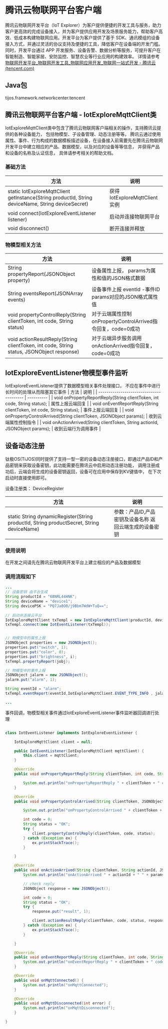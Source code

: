 # 腾讯云物联网平台客户端

腾讯云物联网开发平台（IoT Explorer）为客户提供便捷的开发工具与服务，助力客户更高效的完成设备接入，并为客户提供应用开发及场景服务能力，帮助客户高效、低成本构建物联网应用。开发平台为客户提供了基于 SDK、通讯模组的设备接入方式，并通过灵活的协议支持及便捷的工具，降低客户在设备端的开发门槛。同时，开发平台通过 APP 开发服务、设备告警、数据分析等服务，可提升客户在智能制造、智能家居、安防监控、智慧农业等行业应用的构建效率。   详情请参考 [物联网开发平台_物联网开发工具_物联网应用开发_物联网一站式开发 - 腾讯云 (tencent.com)](https://cloud.tencent.com/product/iotexplorer)  



## Java包
tijos.framework.networkcenter.tencent

## 腾讯云物联网平台客户端  - IotExploreMqttClient类

IotExploreMqttClient类中包含了腾讯云物联网客户端相关的操作，支持腾讯云提供的各种设备能力， 包括物模型、子设备管理、动态注册等等。
腾讯云通过使用属性、事件、行为构成的数据模板描述设备，在设备接入前需要先在腾讯云物联网开发平台中建立相应的产品、数据模型，以及对应的设备等等信息， 并获得产品和设备的名称及认证信息， 具体请参考相关的帮助文档。


### 基础方法

| 方法                                                         | 说明                         |
| ------------------------------------------------------------ | ---------------------------- |
| static IotExploreMqttClient getInstance(String productId, String deviceName, String deviceSecret) | 获得IotExploreMqttClient实例 |
| void connect(IotExploreEventListener listener)               | 启动并连接物联网平台         |
| void disconnect()                                            | 断开连接并释放               |



### 物模型相关方法
| 方法                                                         | 说明                                                         |
| ------------------------------------------------------------ | ------------------------------------------------------------ |
| String propertyReport(JSONObject property)                   | 设备属性上报， params为属性和值的JSON格式数据                |
| String eventsReport(JSONArray events)                        | 设备事件上报 eventId -事件ID  params对应的JSON格式属性值     |
| void propertyControlReply(String clientToken, int code, String status) | 对于云端属性控制onPropertyControlArrived指令回复，code=0成功 |
| void actionResultReply(String clientToken, int code, String status, JSONObject response) | 对于云端异步服务调用onActionArrived指令回复，code=0成功      |

## IotExploreEventListener物模型事件监听

IotExploreEventListener提供了数据模型相关事件处理接口， 不应在事件中进行长时间的处理从而阻塞其它事件
| 方法                                       | 说明         |
| ---------------------------------------- | ---------- |
| void onPropertyReportReply(String clientToken, int code, String status); | 属性上报云端回复 |
| void onEventReportReply(String clientToken, int code, String status); | 事件上报云端回复 |
| void onPropertyControlArrived(String clientToken, JSONObject params); | 收到云端属性控制指令 |
| void onActionArrived(String clientToken, String actionId, JSONObject params); |  收到云端行为调用事件  |

## 设备动态注册
钛极OS(TiJOS)同时提供了支持一型一密的设备动态注册接口，即通过产品ID和产品密钥来获取设备密钥，此功能需要在腾讯云中启用动态注册功能， 调用注册成功后，云端会将生成的设备密钥返回，设备可在应用中保存到KV键值中，
在下次启动时直接使用即可。 

设备注册类： DeviceRegister

| 方法                                       | 说明         |
| ---------------------------------------- | ---------- |
| static String dynamicRegister(String productId, String productSecret, String deviceName) | 参数：产品ID,产品密钥及设备名称 返回云端生成的设备密钥|



### 使用说明

在开发之间请先在腾讯云物联网开发平台上建立相应的产品及数据模型


### 调用流程如下


```java
...
// 设备密钥 由平台生成
String productId = "68NRL44HNK";
String deviceName = "device1";
String devicePSK = "PQ7Ja8O0/j9Bbm7WdW+TuQ==";
   
// 启动并连接云平台
IotExploreMqttClient txTempl = new IotExploreMqttClient(productId, deviceName, devicePSK);
txTempl.connect(new IotEventListener(txTempl));


// 物模型中的属性上报
JSONObject properties = new JSONObject();
properties.put("switch", 1);
properties.put("color", 0);
properties.put("brightness", i);
txTempl.propertyReport(jobj);

// 物模型中的事件上报
JSONObject jalarm = new JSONObject();
jalarm.put("alarm", 1);

String eventId = "alarm";
txTempl.eventReport(eventId,IotExploreMqttClient.EVENT_TYPE_INFO , jalarm);

...
```

事件回调，物模型相关事件通过IotExploreEventListener事件监听器回调进行处理

```java

class IotEventListener implements IotExploreEventListener {

	IotExploreMqttClient client = null;

	public IotEventListener(IotExploreMqttClient mqttClient) {
		this.client = mqttClient;
	}

	@Override
	public void onPropertyReportReply(String clientToken, int code, String status) {

		System.out.println("onPropertyReportReply " + clientToken + " code " + code + " status " + status);
	}

	@Override
	public void onPropertyControlArrived(String clientToken, JSONObject msg) {

		System.out.println("onPropertyControlArrived " + clientToken + " " + msg);

		int code = 0;
		String status = "OK";
		try {
			client.propertyControlReply(clientToken, code, status);
		} catch (Exception ex) {
			ex.printStackTrace();
		}

	}

	@Override
	public void onActionArrived(String clientToken, String actionId, JSONObject params) {
		System.out.println("onActionArrived " + actionId + " " + params);

		// check reply
		JSONObject response = new JSONObject();

		int code = 0;
		String status = "OK";
		try {
			response.put("result", 1);

			client.actionResultReply(clientToken, code, status, response);
		} catch (Exception ex) {
			ex.printStackTrace();
		}

	}

	@Override
	public void onEventReportReply(String clientToken, int code, String status) {
		System.out.println("onEventReportReply " + clientToken + " code " + code + " status " + status);
	}

	@Override
	public void onMqttConnected() {
		System.out.println("onMqttConnected");
	}

	@Override
	public void onMqttDisconnected(int error) {
		System.out.println("onMqttDisconnected");
	}

}
```


